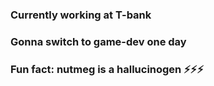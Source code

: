 ### Currently working at T-bank
### Gonna switch to game-dev one day
### Fun fact: nutmeg is a hallucinogen ⚡⚡⚡

